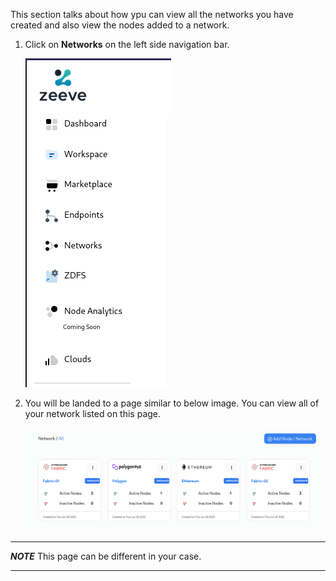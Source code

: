This section talks about how ypu can view all the networks you have created and also view the nodes added to a network.

1. Click on **Networks** on the left side navigation bar.

    ![](images/sideNavBar.png)

2. You will be landed to a page similar to below image. You can view all of your network listed on this page.

    ![](images/AllNetworks.png)

---
***NOTE*** This page can be different in your case.

---